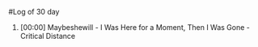 #Log of 30 day

1. [00:00] Maybeshewill - I Was Here for a Moment, Then I Was Gone - Critical Distance
